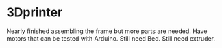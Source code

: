 # 3Dprinter

Nearly finished assembling the frame but more parts are needed.
Have motors that can be tested with Arduino.
Still need Bed.
Still need extruder.

